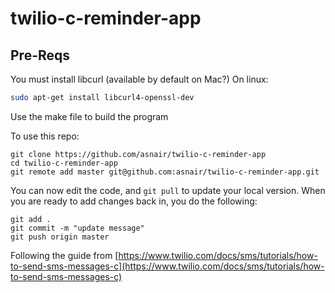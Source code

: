 # twilio-c-reminder-app

## Pre-Reqs

You must install libcurl (available by default on Mac?)
On linux:
```sh
sudo apt-get install libcurl4-openssl-dev
```

Use the make file to build the program

To use this repo:
```
git clone https://github.com/asnair/twilio-c-reminder-app
cd twilio-c-reminder-app
git remote add master git@github.com:asnair/twilio-c-reminder-app.git
```
You can now edit the code, and `git pull` to update your local version. When you are ready to add changes back in, you do the following:
```
git add .
git commit -m "update message"
git push origin master
```
Following the guide from [https://www.twilio.com/docs/sms/tutorials/how-to-send-sms-messages-c](https://www.twilio.com/docs/sms/tutorials/how-to-send-sms-messages-c)
